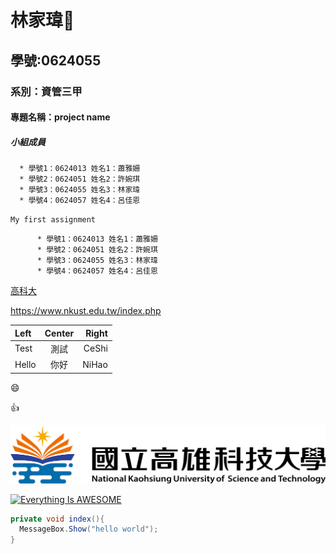 # 林家瑋:penguin:
## 學號:0624055
### 系別：資管三甲
#### 專題名稱：project name
##### 小組成員
      * 學號1：0624013 姓名1：蕭雅姍
      * 學號2：0624051 姓名2：許婉琪
      * 學號3：0624055 姓名3：林家瑋
      * 學號4：0624057 姓名4：呂佳恩
      
`My first assignment`
```
      * 學號1：0624013 姓名1：蕭雅姍
      * 學號2：0624051 姓名2：許婉琪
      * 學號3：0624055 姓名3：林家瑋
      * 學號4：0624057 姓名4：呂佳恩
```
[高科大](https://www.nkust.edu.tw/index.php)

<https://www.nkust.edu.tw/index.php>

|  Left  |  Center  |  Right  |
|:-------|:--------:|--------:|
|  Test  |   測試   |   CeShi   |
|   Hello   |   你好   |   NiHao |

:smile:

:+1:

![nkust](182513897.png "第一科大" )

[![Everything Is AWESOME](https://img.youtube.com/vi/StTqXEQ2l-Y/0.jpg)](https://www.youtube.com/watch?v=StTqXEQ2l-Y "Everything Is AWESOME")

```csharp
private void index(){
  MessageBox.Show("hello world");
}
``` 
